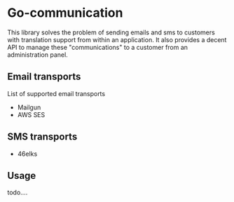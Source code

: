 Go-communication
================

This library solves the problem of sending emails and sms to customers with translation support from within an application.
It also provides a decent API to manage these "communications" to a customer from an administration panel.


## Email transports

List of supported email transports

- Mailgun
- AWS SES
 
## SMS transports

- 46elks

## Usage

todo....